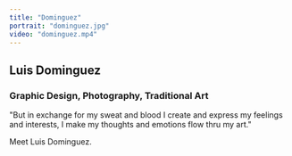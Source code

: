 ```yaml
---
title: "Dominguez"
portrait: "dominguez.jpg"
video: "dominguez.mp4"
---
```


## Luis Dominguez
### Graphic Design, Photography, Traditional Art

"But in exchange for my sweat and blood I create and express my feelings and interests, I make my thoughts and emotions flow thru my art."

Meet Luis Dominguez.